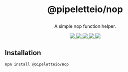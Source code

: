 <h1 align="center">
  <p>@pipeletteio/nop</p>
</h1>

<p align="center">A simple nop function helper.</p>

<p align="center">
  <a alt="Build Status" href="https://github.com/pipeletteio/nop/actions?query=workflow">
    <img src="https://github.com/pipeletteio/nop/workflows/Build/badge.svg"/>
  </a>
  <a alt="Npm version" href="https://www.npmjs.com/package/@pipeletteio/nop?activeTab=versions">
    <img src="https://img.shields.io/npm/v/@pipeletteio/nop.svg?longCache=true&logo=npm">
  </a>
  <a alt="CodeClimate coverage" href="https://codeclimate.com/github/pipeletteio/nop/test_coverage">
    <img src="https://api.codeclimate.com/v1/badges/0dd2d5bb4e76e524531e/test_coverage"/>
  </a>
  <a alt="CodeClimate maintainability" href="https://codeclimate.com/github/pipeletteio/nop/maintainability">
    <img src="https://api.codeclimate.com/v1/badges/0dd2d5bb4e76e524531e/maintainability"/>
  </a>
  <a alt="Node requierement version" href="https://github.com/pipeletteio/nop/blob/master/package.json">
    <img src="https://img.shields.io/node/v/@pipeletteio/nop.svg?longCache=true"/>
  </a>
</p>

## Installation
```bash
npm install @pipeletteio/nop
```
